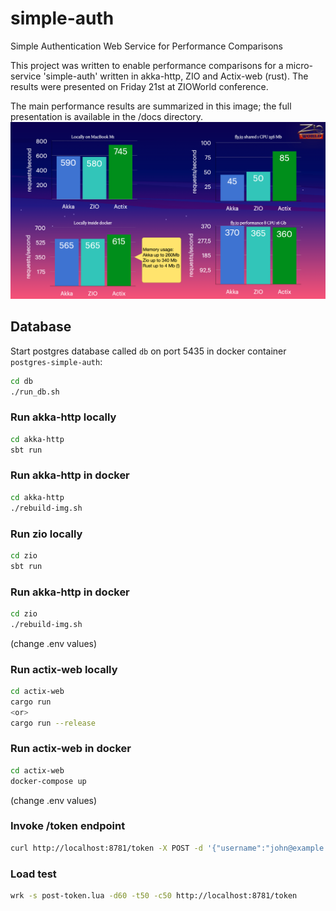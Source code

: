 # simple-auth
Simple Authentication Web Service for Performance Comparisons

This project was written to enable performance comparisons for a micro-service 'simple-auth' written in akka-http, ZIO and Actix-web (rust). 
The results were presented on Friday 21st at ZIOWorld conference.

The main performance results are summarized in this image; the full presentation is available in the /docs directory.
![alt text](docs/PerformanceResults.png "Performance results")
## Database
Start postgres database called `db` on port 5435 in docker container `postgres-simple-auth`:
```bash
cd db
./run_db.sh

```

### Run akka-http locally
```bash
cd akka-http
sbt run
```
### Run akka-http in docker
```bash
cd akka-http
./rebuild-img.sh
```
### Run zio locally
```bash
cd zio
sbt run
```
### Run akka-http in docker
```bash
cd zio
./rebuild-img.sh
```
(change .env values)
### Run actix-web locally
```bash
cd actix-web
cargo run
<or>
cargo run --release
```
### Run actix-web in docker
```bash
cd actix-web
docker-compose up
```
(change .env values)

### Invoke /token endpoint
```bash
curl http://localhost:8781/token -X POST -d '{"username":"john@example.com","password":"TopSecret0!"}' -H 'Content-Type: application/json'
```

### Load test
```bash
wrk -s post-token.lua -d60 -t50 -c50 http://localhost:8781/token
```
